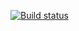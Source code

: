 [![Build status](https://ci.appveyor.com/api/projects/status/github/NaosProject/Naos.MessageBus?branch=master&svg=true)](https://ci.appveyor.com/project/Naos-Project/naos-messagebus)

